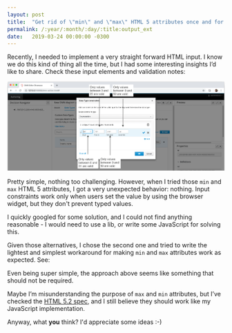 ```yaml
---
layout: post
title:  "Get rid of \"min\" and \"max\" HTML 5 attributes once and for all"
permalink: /:year/:month/:day/:title:output_ext
date:   2019-03-24 00:00:00 -0300
---
```


Recently, I needed to implement a very straight forward HTML input. I know we do this kind of thing all the time, but I had some interesting insights I’d like to share. Check these input elements and validation notes:

[![HTML inputs](/assets/html-inputs.png "HTML inputs")](/assets/html-inputs.png)

Pretty simple, nothing too challenging. However, when I tried those `min` and `max` HTML 5 attributes, I got a very unexpected behavior: nothing. Input constraints work only when users set the value by using the browser widget, but they don't prevent typed values.

I quickly googled for some solution, and I could not find anything reasonable - I would need to use a lib, or write some JavaScript for solving this.

Given those alternatives, I chose the second one and tried to write the lightest and simplest workaround for making `min` and `max` attributes work as expected. See:

<script src="https://gist.github.com/karreiro/0f706e7dca56b962a5d3d3413d2965d0.js"></script>

Even being super simple, the approach above seems like something that should not be required.

Maybe I’m misunderstanding the purpose of `max` and `min` attributes, but I’ve checked the [HTML 5.2 spec](https://www.w3.org/TR/html52/sec-forms.html#the-min-and-max-attributes), and I still believe they should work like my JavaScript implementation.

Anyway, what **you** think? I'd appreciate some ideas :-)
